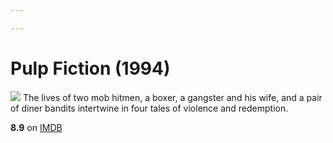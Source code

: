 ```yaml
---

---
```


# Pulp Fiction (1994)
![](https://m.media-amazon.com/images/M/MV5BNGNhMDIzZTUtNTBlZi00MTRlLWFjM2ItYzViMjE3YzI5MjljXkEyXkFqcGdeQXVyNzkwMjQ5NzM@._V1_SX300.jpg)
The lives of two mob hitmen, a boxer, a gangster and his wife, and a pair of diner bandits intertwine in four tales of violence and redemption.

**8.9** on [IMDB](https://www.imdb.com/title/tt0110912)
